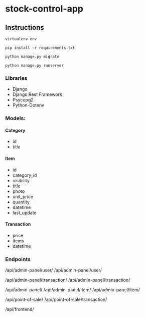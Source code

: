 # stock-control-app
## Instructions
`virtualenv env`

`pip install -r requirements.txt`

`python manage.py migrate`

`python manage.py runserver`

### Libraries
- Django
- Django Rest Framework
- Psycopg2
- Python-Dotenv

### Models:
#### Category
- id 
- title

#### Item
- id
- category_id
- visibility
- title
- photo
- unit_price
- quantity
- datetime
- last_update

#### Transaction
- price
- items
- datetime


### Endpoints 
/api/admin-panel/user/
/api/admin-panel/user/<id>
 
/api/admin-panel/transaction/
/api/admin-panel/transaction/<id>

/api/admin-panel/
/api/admin-panel/item/
/api/admin-panel/item/<id>

/api/point-of-sale/
/api/point-of-sale/transaction/

/api/frontend/
 